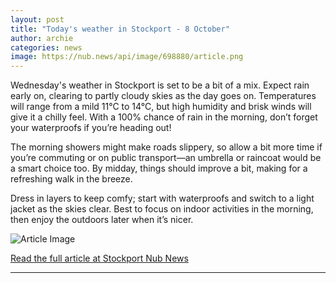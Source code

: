 ```yaml
---
layout: post
title: "Today's weather in Stockport - 8 October"
author: archie
categories: news
image: https://nub.news/api/image/698880/article.png
---
```

Wednesday's weather in Stockport is set to be a bit of a mix. Expect rain early on, clearing to partly cloudy skies as the day goes on. Temperatures will range from a mild 11°C to 14°C, but high humidity and brisk winds will give it a chilly feel. With a 100% chance of rain in the morning, don’t forget your waterproofs if you’re heading out!

The morning showers might make roads slippery, so allow a bit more time if you’re commuting or on public transport—an umbrella or raincoat would be a smart choice too. By midday, things should improve a bit, making for a refreshing walk in the breeze.

Dress in layers to keep comfy; start with waterproofs and switch to a light jacket as the skies clear. Best to focus on indoor activities in the morning, then enjoy the outdoors later when it’s nicer. 

![Article Image](https://nub.news/api/image/698880/article.png)

[Read the full article at Stockport Nub News](https://stockport.nub.news/news/weather-news/todays-weather-in-stockport-8-october-274587)

---
